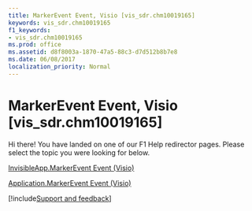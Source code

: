 ```yaml
---
title: MarkerEvent Event, Visio [vis_sdr.chm10019165]
keywords: vis_sdr.chm10019165
f1_keywords:
- vis_sdr.chm10019165
ms.prod: office
ms.assetid: d8f8003a-1870-47a5-88c3-d7d512b8b7e8
ms.date: 06/08/2017
localization_priority: Normal
---
```



# MarkerEvent Event, Visio [vis_sdr.chm10019165]

Hi there! You have landed on one of our F1 Help redirector pages. Please select the topic you were looking for below.

[InvisibleApp.MarkerEvent Event (Visio)](http://msdn.microsoft.com/library/264b9682-2979-3ddb-a110-2f4d88847d85%28Office.15%29.aspx)

[Application.MarkerEvent Event (Visio)](http://msdn.microsoft.com/library/1d0c20cc-ccfd-595c-04ea-afce487e582c%28Office.15%29.aspx)

[!include[Support and feedback](~/includes/feedback-boilerplate.md)]